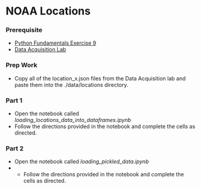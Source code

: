 # NOAA Locations

### Prerequisite 

* [Python Fundamentals Exercise 9](https://github.com/Zipcoder/PythonFundamentals.Exercises.Part9)
* [Data Acquisition Lab](https://github.com/Zipcoder/PythonFundamentals.Labs.DataAcqusitionLab)

### Prep Work

* Copy all of the location_x.json files from the Data Acquisition lab and paste them into the ./data/locations directory.

### Part 1

* Open the notebook called *loading_locations_data_into_dataframes.ipynb*
* Follow the directions provided in the notebook and complete the cells as directed.

### Part 2

* Open the notebook called *loading_pickled_data.ipynb*
* * Follow the directions provided in the notebook and complete the cells as directed.
